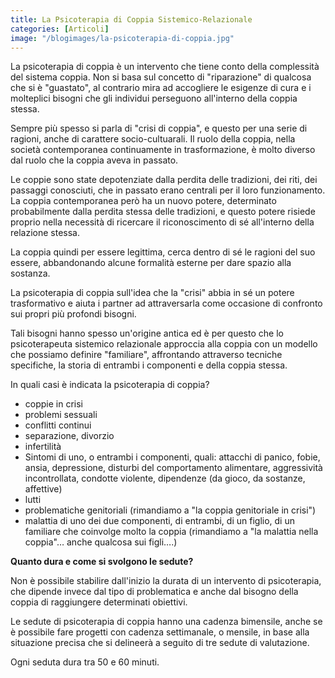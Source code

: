```yaml
---
title: La Psicoterapia di Coppia Sistemico-Relazionale
categories: [Articoli]
image: "/blogimages/la-psicoterapia-di-coppia.jpg"
---
```

La psicoterapia di coppia  è un intervento che tiene conto della complessità del sistema coppia. Non si basa sul concetto di "riparazione" di qualcosa che si è "guastato", al contrario mira ad accogliere le esigenze di cura e i molteplici bisogni che gli individui perseguono all'interno della coppia stessa.

Sempre più spesso si parla di "crisi di coppia", e questo per una serie di ragioni, anche di carattere socio-cultuarali. Il ruolo della coppia, nella  società contemporanea continuamente in trasformazione, è molto diverso dal ruolo che la coppia aveva in passato.

Le coppie sono state depotenziate dalla perdita delle tradizioni, dei riti, dei passaggi conosciuti, che in passato erano centrali per il loro funzionamento. La coppia contemporanea però ha un nuovo potere, determinato probabilmente dalla perdita stessa delle tradizioni, e questo potere risiede proprio nella necessità di ricercare il riconoscimento di sé all'interno della relazione stessa.
 
La coppia quindi per essere legittima, cerca dentro di sé le ragioni del suo essere, abbandonando alcune formalità esterne per dare spazio alla sostanza.

La psicoterapia di coppia sull'idea che la "crisi" abbia in sé un  potere trasformativo  e aiuta i partner ad attraversarla come occasione di confronto sui propri più profondi bisogni.
  
Tali bisogni hanno spesso un'origine antica ed è per questo che lo psicoterapeuta sistemico relazionale approccia alla coppia con un modello che possiamo definire "familiare", affrontando attraverso tecniche specifiche, la storia di entrambi i componenti e della coppia stessa.

In quali casi è indicata la psicoterapia di coppia?

- coppie in crisi
- problemi sessuali
- conflitti continui 
- separazione, divorzio
- infertilità
- Sintomi di uno, o entrambi i componenti, quali: attacchi di panico, fobie, ansia, depressione, disturbi del comportamento alimentare, aggressività incontrollata, condotte violente, dipendenze (da gioco, da sostanze, affettive)
- lutti 
- problematiche genitoriali (rimandiamo a "la coppia genitoriale in crisi") 
- malattia di uno dei due componenti, di entrambi, di un figlio, di un familiare che coinvolge molto la coppia (rimandiamo a "la malattia nella coppia"… anche qualcosa sui figli….)

**Quanto dura e come si svolgono le sedute?**

Non è possibile stabilire dall'inizio la durata di un intervento di psicoterapia, che dipende invece dal tipo di problematica e anche dal bisogno della coppia di raggiungere determinati obiettivi.

Le sedute di psicoterapia di coppia hanno una cadenza bimensile, anche se è possibile fare progetti con cadenza settimanale, o mensile, in base alla situazione precisa che si delineerà a seguito di tre sedute di valutazione.

Ogni seduta dura tra 50 e 60 minuti.  
